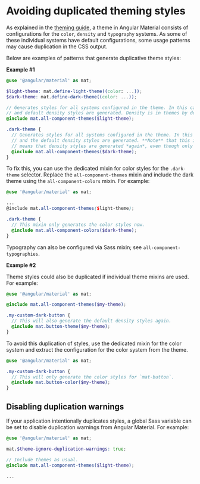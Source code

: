 # Avoiding duplicated theming styles

As explained in the [theming guide](./theming.md), a theme in Angular Material consists of
configurations for the `color`, `density` and `typography` systems. As some of these individual
systems have default configurations, some usage patterns may cause duplication in the CSS output.

Below are examples of patterns that generate duplicative theme styles:

**Example #1**

```scss
@use '@angular/material' as mat;

$light-theme: mat.define-light-theme((color: ...));
$dark-theme: mat.define-dark-theme((color: ...));

// Generates styles for all systems configured in the theme. In this case, color styles
// and default density styles are generated. Density is in themes by default.
@include mat.all-component-themes($light-theme);

.dark-theme {
  // Generates styles for all systems configured in the theme. In this case, color styles
  // and the default density styles are generated. **Note** that this is a problem because it
  // means that density styles are generated *again*, even though only the color should change.
  @include mat.all-component-themes($dark-theme);
}
```

To fix this, you can use the dedicated mixin for color styles for the `.dark-theme`
selector. Replace the `all-component-themes` mixin and include the dark theme using the
`all-component-colors` mixin. For example:

```scss
@use '@angular/material' as mat;

...
@include mat.all-component-themes($light-theme);

.dark-theme {
  // This mixin only generates the color styles now.
  @include mat.all-component-colors($dark-theme);
}
```

Typography can also be configured via Sass mixin; see `all-component-typographies`.

**Example #2**

Theme styles could also be duplicated if individual theme mixins are used. For example:

```scss
@use '@angular/material' as mat;

@include mat.all-component-themes($my-theme);

.my-custom-dark-button {
  // This will also generate the default density styles again.
  @include mat.button-theme($my-theme);
}
```

To avoid this duplication of styles, use the dedicated mixin for the color system and
extract the configuration for the color system from the theme.

```scss
@use '@angular/material' as mat;

.my-custom-dark-button {
  // This will only generate the color styles for `mat-button`.
  @include mat.button-color($my-theme);
}
```

## Disabling duplication warnings

If your application intentionally duplicates styles, a global Sass variable can be
set to disable duplication warnings from Angular Material. For example:

```scss
@use '@angular/material' as mat;

mat.$theme-ignore-duplication-warnings: true;

// Include themes as usual.
@include mat.all-component-themes($light-theme);

...
```